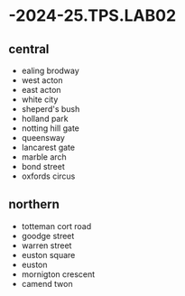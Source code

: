 # -2024-25.TPS.LAB02
## central
- ealing brodway
- west acton
- east acton
- white city
- sheperd's bush
- holland park
- notting hill gate
- queensway
- lancarest gate
- marble arch
- bond street
- oxfords circus
## northern 
- totteman cort road
- goodge street
- warren street
- euston square
- euston
- mornigton crescent
- camend twon